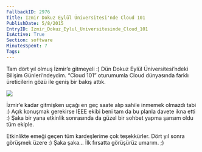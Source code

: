 ```yaml
---
FallbackID: 2976
Title: Izmir Dokuz Eylül Üniversitesi'nde Cloud 101
PublishDate: 5/8/2015
EntryID: Izmir_Dokuz_Eylul_Universitesinde_Cloud_101
IsActive: True
Section: software
MinutesSpent: 7
Tags: 
---
```

Tam dört yıl olmuş İzmir’e gitmeyeli :) Dün Dokuz Eylül Üniversitesi’ndeki Bilişim Günleri’ndeydim. “Cloud 101” oturumumla Cloud dünyasında farklı üreticilerin gözü ile geniş bir bakış attık.

![](http://blob.daron.yondem.com/assets/2976/izmir.jpg)

İzmir’e kadar gitmişken uçağı en geç saate alıp sahile inmemek olmazdı tabi :) Açık konuşmak gerekirse IEEE ekibi beni tam da bu planla davete ikna etti :) Şaka bir yana etkinlik sonrasında da güzel bir sohbet yapma şansım oldu tüm ekiple. 

Etkinlikte emeği geçen tüm kardeşlerime çok teşekkürler. Dört yıl sonra görüşmek üzere :) Şaka şaka… İlk fırsatta görüşürüz umarım. ;)
